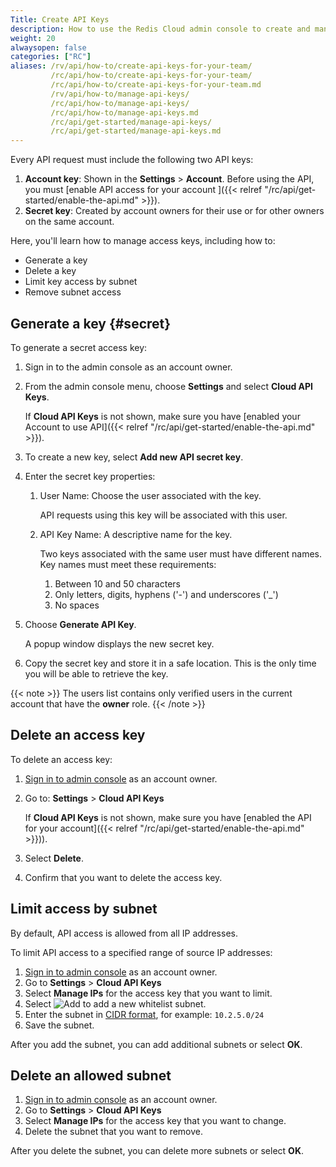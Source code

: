 ```yaml
---
Title: Create API Keys
description: How to use the Redis Cloud admin console to create and manage API Keys for your Account's team owners
weight: 20
alwaysopen: false
categories: ["RC"]
aliases: /rv/api/how-to/create-api-keys-for-your-team/
         /rc/api/how-to/create-api-keys-for-your-team/
         /rc/api/how-to/create-api-keys-for-your-team.md
         /rv/api/how-to/manage-api-keys/
         /rc/api/how-to/manage-api-keys/
         /rc/api/how-to/manage-api-keys.md
         /rc/api/get-started/manage-api-keys/
         /rc/api/get-started/manage-api-keys.md
---
```

Every API request must include the following two API keys:

1. **Account key**: Shown in the **Settings** > **Account**.
    Before using the API, you must [enable API access for your account ]({{< relref  "/rc/api/get-started/enable-the-api.md" >}}).
1. **Secret key**: Created by account owners for their use or for other owners on the same account.

Here, you'll learn how to manage access keys, including how to:

- Generate a key
- Delete a key
- Limit key access by subnet
- Remove subnet access

## Generate a key {#secret}

To generate a secret access key:

1. Sign in to the admin console as an account owner.
1. From the admin console menu, choose **Settings** and select **Cloud API Keys**.

    If **Cloud API Keys** is not shown, make sure you have [enabled your Account to use API]({{< relref "/rc/api/get-started/enable-the-api.md" >}}).
1. To create a new key, select **Add new API secret key**.
1. Enter the secret key properties:
    1. User Name: Choose the user associated with the key.

        API requests using this key will be associated with this user.
    1. API Key Name: A descriptive name for the key.

        Two keys associated with the same user must have different names. Key names must meet these requirements:
        1. Between 10 and 50 characters
        1. Only letters, digits, hyphens ('-') and underscores ('_')
        1. No spaces
1. Choose **Generate API Key**.

    A popup window displays the new secret key.
1. Copy the secret key and store it in a safe location. This is the only time you will be able to retrieve the key.

{{< note >}}
The users list contains only verified users in the current account that have the **owner** role.
{{< /note >}}

## Delete an access key

To delete an access key:

1. [Sign in to admin console](https://app.redislabs.com) as an account owner.
1. Go to: **Settings** > **Cloud API Keys**

    If **Cloud API Keys** is not shown, make sure you have [enabled the API for your account]({{< relref "/rc/api/get-started/enable-the-api.md" >}})).
1. Select **Delete**.
1. Confirm that you want to delete the access key.

## Limit access by subnet

By default, API access is allowed from all IP addresses.

To limit API access to a specified range of source IP addresses:

1. [Sign in to admin console](https://app.redislabs.com) as an account owner.
1. Go to **Settings** > **Cloud API Keys**
1. Select **Manage IPs** for the access key that you want to limit.
1. Select ![Add](/images/rs/icon_add.png#no-click "Add") to add a new whitelist subnet.
1. Enter the subnet in [CIDR format](https://en.wikipedia.org/wiki/Classless_Inter-Domain_Routing#CIDR_notation), for example: `10.2.5.0/24`
1. Save the subnet.

After you add the subnet, you can add additional subnets or select **OK**.

## Delete an allowed subnet

1. [Sign in to admin console](https://app.redislabs.com) as an account owner.
1. Go to **Settings** > **Cloud API Keys**
1. Select  **Manage IPs** for the access key that you want to change.
1. Delete the subnet that you want to remove.

After you delete the subnet, you can delete more subnets or select **OK**.
